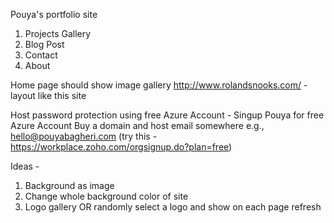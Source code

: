 Pouya's portfolio site
1. Projects Gallery
2. Blog Post
3. Contact
4. About

Home page should show image gallery
http://www.rolandsnooks.com/ - layout like this site

Host password protection using free Azure Account - Singup Pouya for free Azure Account
Buy a domain and host email somewhere e.g., hello@pouyabagheri.com (try this - https://workplace.zoho.com/orgsignup.do?plan=free)

Ideas -
1. Background as image
2. Change whole background color of site
3. Logo gallery OR randomly select a logo and show on each page refresh

